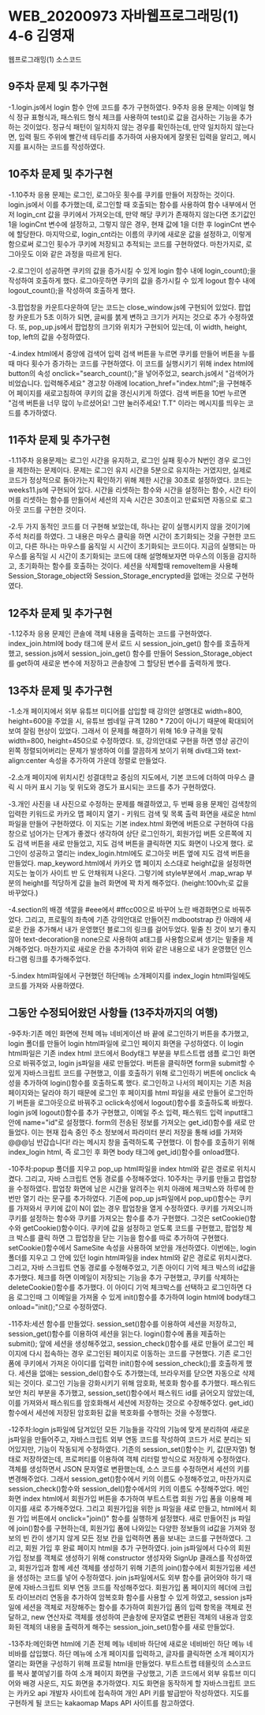 # WEB_20200973 자바웹프로그래밍(1) 4-6 김영재
웹프로그래밍(1) 소스코드

## 9주차 문제 및 추가구현

-1.login.js에서 login 함수 안에 코드를 추가 구현하였다. 9주차 응용 문제는 이메일 형식 정규 표형식과, 
패스워드 형식 체크를 사용하여 test()로 값을 검사하는 기능을 추가하는 것이었다. 
정규식 패턴이 일치하지 않는 경우를 확인하는데, 만약 일치하지 않는다면, 입력 필드 
주위에 빨간색 테두리를 추가하여 사용자에게 잘못된 입력을 알리고, 메시지를 표시하는 코드를 작성하였다. 

## 10주차 문제 및 추가구현

-1.10주차 응용 문제는 로그인, 로그아웃 횟수를 쿠키를 만들어 저장하는 것이다. 
login.js에서 이를 추가했는데, 로그인할 때 호출되는 함수를 사용하여 함수 내부에서 먼저 login_cnt 값을 쿠키에서 가져오는데, 
만약 해당 쿠키가 존재하지 않는다면 초기값인 1을 loginCnt 변수에 설정하고, 
그렇지 않은 경우, 현재 값에 1을 더한 후 loginCnt 변수에 할당한다. 
마지막으로, login_cnt라는 이름의 쿠키에 새로운 값을 설정하고, 
이렇게 함으로써 로그인 횟수가 쿠키에 저장되고 추적되는 코드를 구현하였다. 
마찬가지로, 로그아웃도 이와 같은 과정을 따르게 된다.

-2.로그인이 성공하면 쿠키의 값을 증가시킬 수 있게 login 함수 내에 login_count();을 
작성하여 호출하게 했다. 로그아웃하면 쿠키의 값을 증가시킬 수 있게 logout 함수 내에 
logout_count();을 작성하여 호출하게 했다.

-3.팝업창을 카운트다운하여 닫는 코드는 close_window.js에 구현되어 있었다. 팝업창 카운트가 5초 이하가 되면, 
글씨를 붉게 변하고 크기가 커지는 것으로 추가 수정하였다. 또, pop_up.js에서 팝업창의 크기와 위치가 구현되어 있는데, 
이 width, height, top, left의 값을 수정하였다.

-4.index html에서 중앙에 검색어 입력 검색 버튼을 누르면 쿠키를 만들어 버튼을 누를 때 마다 횟수가 증가하는 
코드를 구현하였다. 이 코드를 실행시키기 위해 index html에 button의 속성 onclick="search_count();"을 넣어주었고, 
search.js에서 "검색어가 비었습니다. 입력해주세요" 경고창 아래에 location_href="index.html";을 구현해주어 
페이지를 새로고침하여 쿠키의 값을 갱신시키게 하였다. 검색 버튼을 10번 누르면 "검색 버튼을 너무 많이 누르셨어요! 
그만 눌러주세요! T.T" 이라는 메시지를 띄우는 코드를 추가하였다.

## 11주차 문제 및 추가구현
 
-1.11주차 응용문제는 로그인 시간을 유지하고, 로그인 실패 횟수가 N번인 경우 로그인을 제한하는 
문제이다. 문제는 로그인 유지 시간을 5분으로 유지하는 거였지만, 실제로 코드가 정상적으로 
돌아가는지 확인하기 위해 제한 시간을 30초로 설정하였다. 코드는 weeks11.js에 구현되어 있다. 시간을 리셋하는 함수와 
시간을 설정하는 함수, 시간 타이머를 리셋하는 함수를 만들어서 세션의 지속 시간은 30초이고 만료되면 
자동으로 로그아웃 코드를 구현한 것이다.

-2.두 가지 동적인 코드를 더 구현해 보았는데, 하나는 같이 실행시키지 않을 것이기에 주석 처리를 하였다. 
그 내용은 마우스 클릭을 하면 시간이 초기화되는 것을 구현한 코드이고, 다른 하나는 마우스를 움직일 시 시간이 
초기화되는 코드이다. 지금의 실행되는 마우스를 움직일 시 시간이 초기화되는 코드에 대해 설명해보자면 
마우스의 이동을 감지하고, 초기화하는 함수를 호출하는 것이다. 세션을 삭제할때 removeItem을 사용해 
Session_Storage_object와 Session_Storage_encrypted을 없애는 것으로 구현하였다.

## 12주차 문제 및 추가구현

-1.12주차 응용 문제인 콘솔에 객체 내용을 출력하는 코드를 구현하였다. index_join.html에 
body 태그에 문서 로드 시 session_join_get() 함수를 호출하게 했고, session.js에서 
session_join_get() 함수를 만들어 Session_Storage_object를 get하여 새로운 변수에 저장하고 
콘솔창에 그 할당된 변수를 출력하게 했다.

## 13주차 문제 및 추가구현

-1.소개 페이지에서 외부 유튜브 미디어를 삽입할 때 강의안 설명대로 width=800, height=600을
주었을 시, 유튜브 썸네일 규격 1280 * 720이 아니기 때문에 확대되어 보여 잘림 현상이 있었다.
그래서 이 문제를 해결하기 위해 16:9 규격을 맞춰 width=800, height=450으로 수정하였다.
또, 강의안대로 구현을 하면 영상 공간이 왼쪽 정렬되어버리는 문제가 발생하여 이를 깔끔하게 보이기 위해
div태그와 text-align:center 속성을 추가하여 가운데 정렬로 만들었다.

-2.소개 페이지에 위치시킨 성결대학교 중심의 지도에서, 기본 코드에 더하여
마우스 클릭 시 마커 표시 기능 및 위도와 경도가 표시되는 코드를 추가 구현하였다.

-3.개인 사진을 내 사진으로 수정하는 문제를 해결하였고, 두 번째 응용 문제인 검색창의 입력한
키워드로 카카오 맵 페이지 열기 - 키워드 검색 및 목록 출력 화면을 새로운 html 파일을 만들어 구현하였다. 이 지도는 
기본 index.html 화면에 버튼으로 구현하여 다음 창으로 넘어가는 단계가 좋겠다 생각하여
상단 로그인하기, 회원가입 버튼 오른쪽에 지도 검색 버튼을 새로 만들었고, 지도 검색 버튼을 클릭하면 지도 화면이 나오게 했다. 
로그인이 성공하고 열리는 index_login.html에도 로그아웃 버튼 옆에 지도 검색 버튼을 만들었다. 
map_keyword.html에서 카카오 맵 페이지 소스대로 height값을 설정하면 지도는 높이가 사이트 반 도 안채워져 나온다. 
그렇기에 style부분에서 .map_wrap 부분의 height를 적당하게 값을 늘려 화면에 꽉 차게 해주었다. 
(height:100vh;로 값을 바꾸었다.)

-4.section의 배경 색깔을 #eee에서 #ffcc00으로 바꾸어 노란 배경화면으로 바꿔주었다. 그리고, 
프로필의 좌측에 기존 강의안대로 만들어진 mdbootstrap 칸 아래에 새로운 칸을 추가해서 
내가 운영했던 블로그의 링크를 걸어두었다. 밑줄 친 것이 보기 좋지 않아 text-decoration을 none으로 사용하여 
a태그를 사용함으로써 생기는 밑줄을 제거해주었다. 마찬가지로 새로운 칸을 추가하여 
위와 같은 내용으로 내가 운영했던 인스타그램 링크를 추가해주었다.

-5.index html파일에서 구현했던 하단메뉴 소개페이지를 index_login html파일에도 코드를 가져와 사용하였다.

## 그동안 수정되어왔던 사항들 (13주차까지의 여행)



-9주차:기존 메인 화면에 전체 메뉴 네비게이션 바 끝에 로그인하기 버튼을 추가했고, login 폴더를 만들어 login html파일에 로그인 페이지 화면을 구성하였다. 이 login html파일은 기존 index html 코드에서 Body태그 부분을 부트스트랩 샘플 로그인 화면으로 바꿔주었고, 
login js파일을 새로 만들었다. 버튼을 클릭하면 form을 submit할 수 있게 자바스크립트 코드를 구현했고, 이를 호출하기 위해 로그인하기 버튼에 onclick 속성을 추가하여 login()함수를 호출하도록 했다. 
로그인하고 나서의 페이지는 기존 처음 페이지와는 달라야 하기 때문에 로그인 후 페이지를 html 파일을 새로 만들어 로그인하기 버튼을 로그아웃으로 바꿔주고 oclick속성에서 logout()함수를 호출하도록 바꿨다. 
login js에 logout()함수를 추가 구현했고, 이메일 주소 입력, 패스워드 입력 input태그 안에 name="id"로 설정했다. form의 전송된 정보를 가져오는 get_id()함수를 새로 만들었다. 이는 현재 접속 중인 주소 정보에서 파라미터 분리 저장을 통해 id를 가져와 
@@@님 반갑습니다! 라는 메시지 창을 출력하도록 구현했다. 이 함수를 호출하기 위해 index_login html, 즉 로그인 후 화면 body 태그에 get_id()함수를 onload했다.

-10주차:popup 폴더를 지우고 pop_up html파일을 index html와 같은 경로로 위치시켰다. 그리고, 자바 스크립트 연동 경로를 수정해주었다. 10주차는 쿠키를 만들고 팝업창을 수정하였다. 팝업창 화면에 남은 시간을 알려주는 위치 아래에 
체크박스와 하루에 한 번만 열기 라는 문구를 추가하였다. 기존에 pop_up js파일에서 pop_up()함수는 쿠키를 가져와서 쿠키에 값이 N이 없는 경우 팝업창을 열게 수정하였다. 쿠키를 가져오니까 쿠키를 설정하는 함수와 쿠키를 가져오는 함수를 추가 구현했다. 그것은 
setCookie()함수와 getCookie()함수이다. 쿠키에 값을 설정하고 얻도록 코드를 구현했고, 팝업창 체크 박스를 클릭 하면 그 팝업창을 닫는 기능을 함수를 따로 추가하여 구현했다. setCookie()함수에서 SameSite 속성을 사용하여 
보안을 개선하였다. 이번에는, login 폴더를 지우고 그 안에 있던 login html파일을 index html와 같은 경로로 위치시켰다. 그리고, 자바 스크립트 연동 경로를 수정해주었고, 
기존 아이디 기억 체크 박스의 id값을 추가했다. 체크를 하면 이메일이 저장되는 기능을 추가 구현했고, 쿠키를 삭제하는 deleteCookie()함수를 추가했다. 이 아이디 기억 체크박스를 선택하고 로그인하면 다음 로그인때 그 이메일을 가져올 수 있게 
init()함수를 추가하여 login html에 body태그 onload="init();"으로 수정하였다.

-11주차:세션 함수를 만들었다. session_set()함수를 이용하여 세션을 저장하고, session_get()함수를 이용하여 세션을 읽는다. login()함수에 폼을 제출하는 submit(); 앞에 세션을 생성해주었고, 
session_check()함수를 새로 만들어 로그인 페이지에 다시 접속하는 경우 로그인된 페이지로 이동하는 코드를 구현했다. 기존 로그인 폼에 쿠키에서 가져온 아이디를 입력한 init()함수에 
session_check();를 호출하게 했다. 세션을 없애는 session_del()함수도 추가했는데, 브라우저를 닫으면 자동으로 삭제되는 것이다. 
로그인 기능을 강화시키기 위해 암호화, 복호화 함수를 추가했다. 패스워드 보안 처리 부분을 추가했고, session_set()함수에서 패스워드 id를 긁어오지 않았는데, 이를 가져와서 
패스워드를 암호화해서 세션에 저장하는 것으로 수장해주었다. get_id()함수에서 세션에 저장된 암호화된 값을 복호화를 수행하는 것을 수정했다.

-12주차:login js파일에 담겨있던 모든 기능들을 각각의 기능에 맞게 분리하여 새로운 js파일을 만들어주고, 자바스크립트 외부 연동 코드를 작성하여 코드가 서로 분리는 되어있지만, 기능이 작동되게 수정하였다. 
기존의 session_set()함수는 키, 값(문자열) 형태로 저장하였는데, 프로퍼티를 이용하여 객체 리터럴 방식으로 저장하게 수정하였다. 객체를 생성하면서 JSON 문자열로 변환했는데, 소스 코드를 수정하면서 세션의 키를 변경해주었다. 
그래서 session_get()함수에서 키의 이름도 수정해주었고, 마찬가지로 session_check()함수와 session_del()함수에서의 키의 이름도 수정해주었다. 
메인 화면 index html에서 회원가입 버튼을 추가하여 부트스트랩 회원 가입 폼을 이용해 페이지를 새로 추가해주었다. 그리고 회원가입을 위한 js 파일을 새로 만들고, html에서 회원 가입 버튼에서 onclick="join()" 함수를 실행하게 설정했다. 
새로 만들어진 js 파일에 join()함수를 구현하는데, 회원가입 폼에 나와있는 다양한 정보들의 id값을 가져와 정보의 빈 칸이 생기지 않게 모든 정보 칸을 입력하면 폼을 보내는 코드를 구현하였다. 
그리고, 회원 가입 후 완료 페이지 html을 추가 구현하였다. join js파일에서 다수의 회원가입 정보를 객체로 생성하기 위해 constructor 생성자와 SignUp 클래스를 작성하였고, 회원가입과 함께 세션 객체를 생성하기 위해 
기존의 join()함수에서 회원가입용 세션을 생성하는 코드를 넣어 수정하였다. join js파일에서도 외부 함수를 긁어와야 하기 때문에 자바스크립트 외부 연동 코드를 작성해주었다. 회원가입 폼 페이지의 헤더에 크립토 라이브러리 연동을 추가하여 
암복호화 함수를 사용할 수 있게 하였고, session js파일에 세션을 객체로 저장해주는 함수를 추가하여 회원가입 폼의 입력 항목을 객체로 전달하고, new 연산자로 객체를 생성하여 
콘솔창에 문자열로 변환된 객체의 내용과 암호화된 객체의 내용을 출력하게 해주는 session_join_set()함수를 새로 만들었다.

-13주차:메인화면 html에 기존 전체 메뉴 네비바 하단에 새로운 네비바인 하단 메뉴 네비바를 삽입했다. 하단 메뉴에 소개 페이지를 
입력하고, 글자를 클릭하면 소개 페이지가 열리는 화면을 구성하기 위해 프로필 html을 만들었다. 부트스트랩 테믈릿의 소스코드를 복사 붙여넣기를 하여 
소개 페이지 화면을 구상했고, 기존 코드에서 외부 유튜브 미디어와 배경 사운드, 지도 화면을 추가하였다. 지도 화면을 동작하게 할 자바스크립트 코드는 
카카오 api 개발자 사이트에 접속하여 개인 API 키를 발급받아 작성하였다. 지도를 구현하게 될 코드는 kakaomap Maps API 사이트를 참고하였다.